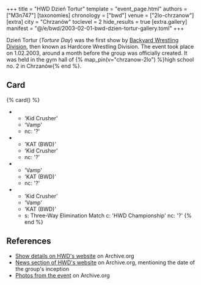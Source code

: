 +++
title = "HWD Dzień Tortur"
template = "event_page.html"
authors = ["M3n747"]
[taxonomies]
chronology = ["bwd"]
venue = ["2lo-chrzanow"]
[extra]
city = "Chrzanów"
toclevel = 2
hide_results = true
[extra.gallery]
manifest = "@/e/bwd/2003-02-01-bwd-dzien-tortur-gallery.toml"
+++

Dzień Tortur (_Torture Day_) was the first show by [Backyard Wrestling Division](@/o/bwd.md), then known as Hardcore Wrestling Division. The event took place on 1.02.2003, around a month before the group was officially created. It was held in the gym hall of {% map_pin(v="chrzanow-2lo") %}high school no. 2 in Chrzanów{% end %}.

## Card

{% card() %}
- - 'Kid Crusher'
  - 'Vamp'
  - nc: '?'
- - 'KAT (BWD)'
  - 'Kid Crusher'
  - nc: '?'
- - 'Vamp'
  - 'KAT (BWD)'
  - nc: '?'
- - 'Kid Crusher'
  - 'Vamp'
  - 'KAT (BWD)'
  - s: Three-Way Elimination Match
    c: 'HWD Championship'
    nc: '?'
{% end %}

## References

* [Show details on HWD's website](https://web.archive.org/web/20030313032910/http://www.hwd.friko.pl/dzient.html) on Archive.org
* [News section of HWD's website]( https://web.archive.org/web/20030312011610/http://www.hwd.friko.pl/home.html) on Archive.org, mentioning the date of the group's inception
* [Photos from the event](https://web.archive.org/web/20031101045206fw_/http://bwd.piwko.pl/dt02.html) on Archive.org
